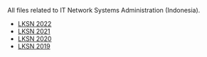 All files related to IT Network Systems Administration (Indonesia).

- [LKSN 2022](https://github.com/itnsa-id/itnsa-id.github.io/tree/main/lksn2022)
- [LKSN 2021](https://github.com/itnsa-id/itnsa-id.github.io/tree/main/lksn2021)
- [LKSN 2020](https://github.com/itnsa-id/itnsa-id.github.io/tree/main/lksn2020)
- [LKSN 2019](https://github.com/itnsa-id/itnsa-id.github.io/tree/main/lksn2019)
